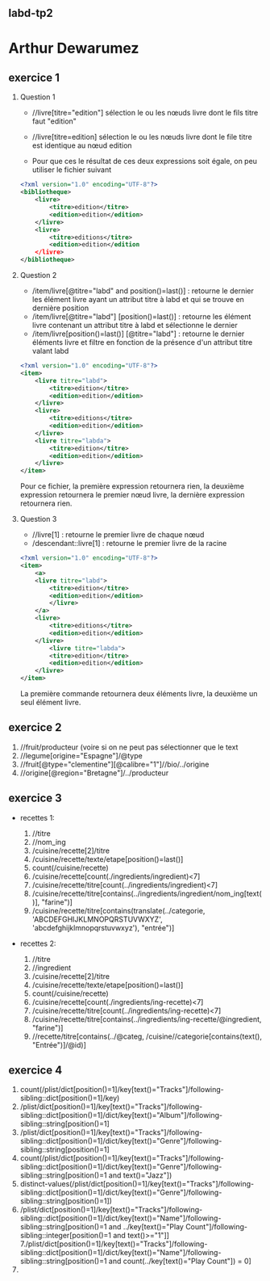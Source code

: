 labd-tp2
--------

Arthur Dewarumez
================

exercice 1
----------
1. Question 1
    * //livre[titre="edition"] sélection le ou les nœuds livre dont le fils titre faut "edition"

    * //livre[titre=edition] sélection le ou les nœuds livre dont le file titre est identique au nœud edition

    * Pour que ces le résultat de ces deux expressions soit égale, on peu utiliser le fichier suivant

    ```xml
    <?xml version="1.0" encoding="UTF-8"?>
    <bibliotheque>
    	<livre>
    		<titre>edition</titre>
    		<edition>edition</edition>
    	</livre>
    	<livre>
    		<titre>editions</titre>
    		<edition>edition</edition
    	</livre>
    </bibliotheque>
    ```

2. Question 2
    * /item/livre[@titre="labd" and position()=last()] : retourne le dernier les élément livre ayant un attribut titre à labd et qui se trouve en dernière position
    * /item/livre[@titre="labd"] [position()=last()] : retourne les élément livre contenant un attribut titre à labd et sélectionne le dernier
    * /item/livre[position()=last()] [@titre="labd"] : retourne le dernier éléments livre et filtre en fonction de la présence d'un attribut titre valant labd

    ```xml
    <?xml version="1.0" encoding="UTF-8"?>
    <item>
    	<livre titre="labd">
    		<titre>edition</titre>
    		<edition>edition</edition>
    	</livre>
    	<livre>
    		<titre>editions</titre>
    		<edition>edition</edition>
    	</livre>
    	<livre titre="labda">
    		<titre>edition</titre>
    		<edition>edition</edition>
    	</livre>
    </item>
    ```

    Pour ce fichier, la première expression retournera rien, la deuxième expression retournera le premier nœud livre, la dernière expression retournera rien.

3. Question 3
    * //livre[1] : retourne le premier livre de chaque nœud
    * /descendant::livre[1] : retourne le premier livre de la racine
    ```xml
    <?xml version="1.0" encoding="UTF-8"?>
    <item>
    	<a>
    	<livre titre="labd">
    		<titre>edition</titre>
    		<edition>edition</edition>
    		</livre>
    	</a>
    	<livre>
    		<titre>editions</titre>
    		<edition>edition</edition>
    	</livre>
    		<livre titre="labda">
    		<titre>edition</titre>
    		<edition>edition</edition>
    	</livre>
    </item>
    ```

    La première commande retournera deux éléments livre, la deuxième un seul élément livre.


exercice 2
----------
1. //fruit/producteur  (voire si on ne peut pas sélectionner que le text
2. //legume[origine="Espagne"]/@type
3. //fruit[@type="clementine"][@calibre="1"]//bio/../origine
4. //origine[@region="Bretagne"]/../producteur

exercice 3
----------
* recettes 1:
    1. //titre
    2. //nom_ing
    3. /cuisine/recette[2]/titre
    4. /cuisine/recette/texte/etape[position()=last()]
    5. count(/cuisine/recette)
    6. /cuisine/recette[count(./ingredients/ingredient)<7]
    7. /cuisine/recette/titre[count(../ingredients/ingredient)<7]
    8. /cuisine/recette/titre[contains(../ingredients/ingredient/nom_ing[text()], "farine")]
    9. /cuisine/recette/titre[contains(translate(../categorie, 'ABCDEFGHIJKLMNOPQRSTUVWXYZ', 'abcdefghijklmnopqrstuvwxyz'), "entrée")]

* recettes 2:
    1. //titre
    2. //ingredient
    3. /cuisine/recette[2]/titre
    4. /cuisine/recette/texte/etape[position()=last()]
    5. count(/cuisine/recette)
    6. /cuisine/recette[count(./ingredients/ing-recette)<7]
    7. /cuisine/recette/titre[count(../ingredients/ing-recette)<7]
    8. /cuisine/recette/titre[contains(../ingredients/ing-recette/@ingredient, "farine")]
    9. //recette/titre[contains(../@categ, /cuisine//categorie[contains(text(), "Entrée")]/@id)]


exercice 4
----------
1. count(/plist/dict[position()=1]/key[text()="Tracks"]/following-sibling::dict[position()=1]/key)
2. /plist/dict[position()=1]/key[text()="Tracks"]/following-sibling::dict[position()=1]/dict/key[text()="Album"]/following-sibling::string[position()=1]
3. /plist/dict[position()=1]/key[text()="Tracks"]/following-sibling::dict[position()=1]/dict/key[text()="Genre"]/following-sibling::string[position()=1]
4. count(/plist/dict[position()=1]/key[text()="Tracks"]/following-sibling::dict[position()=1]/dict/key[text()="Genre"]/following-sibling::string[position()=1 and text()="Jazz"])
5. distinct-values(/plist/dict[position()=1]/key[text()="Tracks"]/following-sibling::dict[position()=1]/dict/key[text()="Genre"]/following-sibling::string[position()=1])
6. /plist/dict[position()=1]/key[text()="Tracks"]/following-sibling::dict[position()=1]/dict/key[text()="Name"]/following-sibling::string[position()=1 and ../key[text()="Play Count"]/following-sibling::integer[position()=1 and text()>="1"]]
7./plist/dict[position()=1]/key[text()="Tracks"]/following-sibling::dict[position()=1]/dict/key[text()="Name"]/following-sibling::string[position()=1 and count(../key[text()="Play Count"]) = 0]
8.